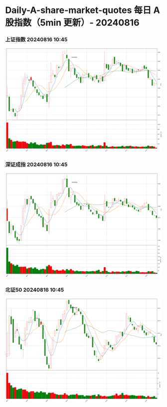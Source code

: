 
# Daily-A-share-market-quotes 每日 A 股指数（5min 更新）- 20240816

### 上证指数 20240816 10:45
![](./fig/2024/8/20240816-sh000001.png)

### 深证成指 20240816 10:45
![](./fig/2024/8/20240816-sz399001.png)

### 北证50 20240816 10:45
![](./fig/2024/8/20240816-bj899050.png)
